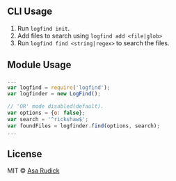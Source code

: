

## CLI Usage
1. Run `logfind init`.
2. Add files to search using `logfind add <file|glob>`
3. Run `logfind find <string|regex>` to search the files.

## Module Usage
```js
...
var logfind = require('logfind');
var logfinder = new LogFind();

// 'OR' mode disabled(default).
var options = {o: false};
var search = '^rickshaw$';
var foundFiles = logfinder.find(options, search);
...
```

## License

MIT © [Asa Rudick]()
